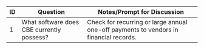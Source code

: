 | ID | Question | Notes/Prompt for Discussion |
|----|----------|----------------------------|
| 1  | What software does CBE currently possess? | Check for recurring or large annual one-off payments to vendors in financial records. |
